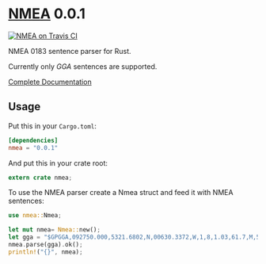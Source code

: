 [NMEA][doc] 0.0.1
====================

[![NMEA on Travis CI][travis-image]][travis]

[travis-image]: https://travis-ci.org/flxo/rust-nmea.png
[travis]: https://travis-ci.org/lflxo/rust-nmea

NMEA 0183 sentence parser for Rust. 

Currently only _GGA_ sentences are supported.

[Complete Documentation][doc]

[doc]: https://flxo.github.io/rust-nmea/nmea

## Usage

Put this in your `Cargo.toml`:

```toml
[dependencies]
nmea = "0.0.1"
```

And put this in your crate root:

```rust
extern crate nmea;
```

To use the NMEA parser create a Nmea struct and feed it with NMEA sentences:

```rust
use nmea::Nmea;

let mut nmea= Nmea::new();
let gga = "$GPGGA,092750.000,5321.6802,N,00630.3372,W,1,8,1.03,61.7,M,55.2,M,,*76";
nmea.parse(gga).ok();
println!("{}", nmea);
```
